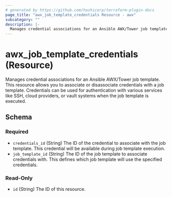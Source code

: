 ```yaml
---
# generated by https://github.com/hashicorp/terraform-plugin-docs
page_title: "awx_job_template_credentials Resource - awx"
subcategory: ""
description: |-
  Manages credential associations for an Ansible AWX/Tower job template. This resource allows you to associate or disassociate credentials with a job template. Credentials can be used for authentication with various services like SSH, cloud providers, or vault systems when the job template is executed.
---
```


# awx_job_template_credentials (Resource)

Manages credential associations for an Ansible AWX/Tower job template. This resource allows you to associate or disassociate credentials with a job template. Credentials can be used for authentication with various services like SSH, cloud providers, or vault systems when the job template is executed.



<!-- schema generated by tfplugindocs -->
## Schema

### Required

- `credentials_id` (String) The ID of the credential to associate with the job template. This credential will be available during job template execution.
- `job_template_id` (String) The ID of the job template to associate credentials with. This defines which job template will use the specified credentials.

### Read-Only

- `id` (String) The ID of this resource.
